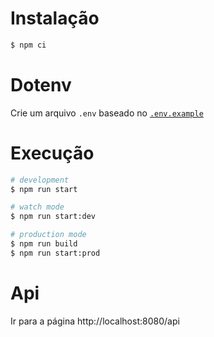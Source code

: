 # Instalação

```bash
$ npm ci
```

# Dotenv

Crie um arquivo `.env` baseado no [`.env.example`](./.env.example)

# Execução

```bash
# development
$ npm run start

# watch mode
$ npm run start:dev

# production mode
$ npm run build
$ npm run start:prod
```

# Api

Ir para a página http://localhost:8080/api
